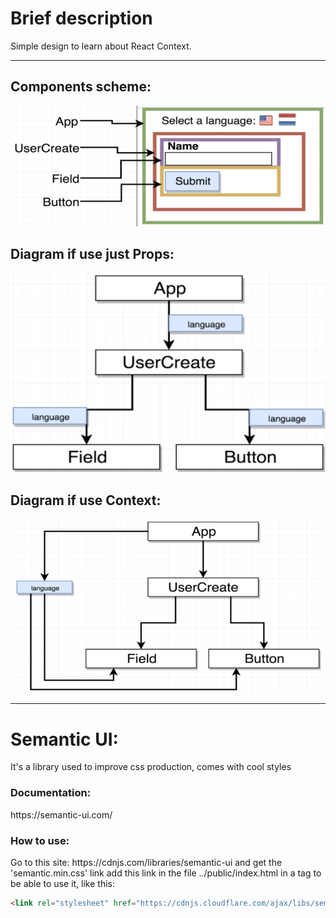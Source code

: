 <h1>Brief description</h1>
Simple design to learn about React Context.

------------------------------

<h2>Components scheme:</h2>
<img src="./components_scheme.PNG" alt="Components scheme."/>
<h2>Diagram if use just Props:</h2>
<img src="./diagram_with_props.PNG" alt="Diagram with props."/>
<h2>Diagram if use Context:</h2>
<img src="./diagram_with_context.PNG" alt="Diagram with context."/>

------------------------------

<h1> Semantic UI:</h1>
It's a library used to improve css production, comes with cool styles
<h3>Documentation:</h3>
https://semantic-ui.com/
<h3>How to use:</h3>
Go to this site: https://cdnjs.com/libraries/semantic-ui and get the 'semantic.min.css' link
add this link in the file ../public/index.html in a tag to be able to use it, like this:

```html
<link rel="stylesheet" href="https://cdnjs.cloudflare.com/ajax/libs/semantic-ui/2.4.1/semantic.min.css" />
```